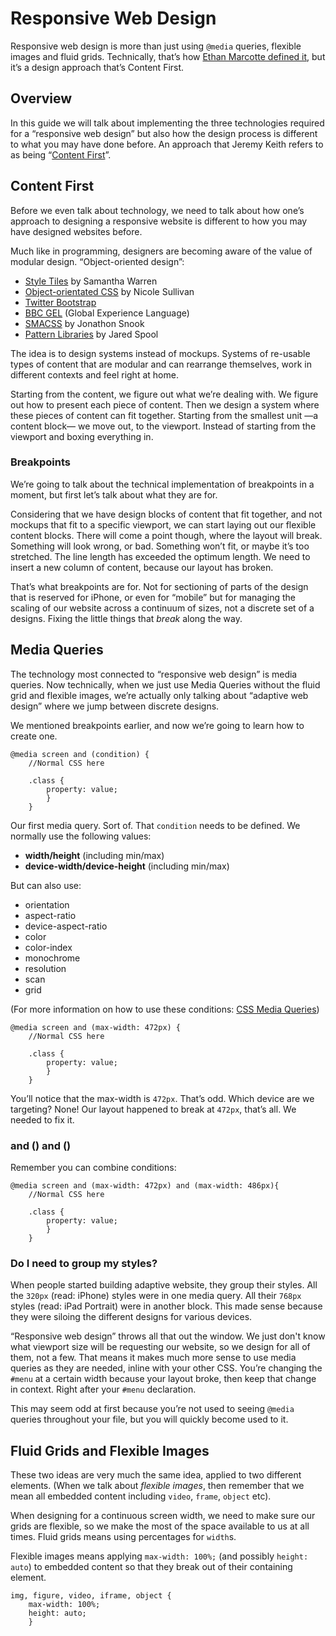 # Responsive Web Design

Responsive web design is more than just using `@media` queries, flexible images and fluid grids. Technically, that’s how [Ethan Marcotte defined it](http://alistapart.com/article/responsive-web-design), but it’s a design approach that’s Content First.

## Overview

In this guide we will talk about implementing the three technologies required for a “responsive web design” but also how the design process is different to what you may have done before. An approach that Jeremy Keith refers to as being “[Content First](http://adactio.com/journal/4523/)”.

## Content First

Before we even talk about technology, we need to talk about how one’s approach to designing a responsive website is different to how you may have designed websites before.

Much like in programming, designers are becoming aware of the value of modular design. “Object-oriented design”:

* [Style Tiles](http://styletil.es/) by Samantha Warren
* [Object-orientated CSS](http://oocss.org/) by Nicole Sullivan
* [Twitter Bootstrap](http://twitter.github.io/bootstrap/)
* [BBC GEL](http://www.bbc.co.uk/gel/web/foundations/universal-grid/the-grid) (Global Experience Language)
* [SMACSS](http://smacss.com/) by Jonathon Snook
* [Pattern Libraries](http://www.uie.com/brainsparks/2009/01/09/tools-for-creating-pattern-libraries/) by Jared Spool

The idea is to design systems instead of mockups. Systems of re-usable types of content that are modular and can rearrange themselves, work in different contexts and feel right at home.

Starting from the content, we figure out what we’re dealing with. We figure out how to present each piece of content. Then we design a system where these pieces of content can fit together. Starting from the smallest unit —a content block— we move out, to the viewport. Instead of starting from the viewport and boxing everything in.

### Breakpoints

We’re going to talk about the technical implementation of breakpoints in a moment, but first let’s talk about what they are for.

Considering that we have design blocks of content that fit together, and not mockups that fit to a specific viewport, we can start laying out our flexible content blocks. There will come a point though, where the layout will break. Something will look wrong, or bad. Something won’t fit, or maybe it’s too stretched. The line length has exceeded the optimum length. We need to insert a new column of content, because our layout has broken.

That’s what breakpoints are for. Not for sectioning of parts of the design that is reserved for iPhone, or even for “mobile” but for managing the scaling of our website across a continuum of sizes, not a discrete set of a designs. Fixing the little things that *break* along the way.

## Media Queries

The technology most connected to “responsive web design” is media queries. Now technically, when we just use Media Queries without the fluid grid and flexible images, we’re actually only talking about “adaptive web design” where we jump between discrete designs.

We mentioned breakpoints earlier, and now we’re going to learn how to create one.

	@media screen and (condition) {
		//Normal CSS here
		
		.class {
			property: value;
			}
		}
		
Our first media query. Sort of. That `condition` needs to be defined. We normally use the following values:

* __width/height__ (including min/max)
* __device-width/device-height__ (including min/max)

But can also use:

* orientation
* aspect-ratio
* device-aspect-ratio
* color
* color-index
* monochrome
* resolution
* scan
* grid

(For more information on how to use these conditions: [CSS Media Queries](http://www.w3.org/TR/css3-mediaqueries/))

	@media screen and (max-width: 472px) {
		//Normal CSS here
		
		.class {
			property: value;
			}
		}


You’ll notice that the max-width is `472px`. That’s odd. Which device are we targeting? None! Our layout happened to break at `472px`, that’s all. We needed to fix it.

### and () and ()

Remember you can combine conditions:

	@media screen and (max-width: 472px) and (max-width: 486px){
		//Normal CSS here
		
		.class {
			property: value;
			}
		}

### Do I need to group my styles?

When people started building adaptive website, they group their styles. All the `320px` (read: iPhone) styles were in one media query. All their `768px` styles (read: iPad Portrait) were in another block. This made sense because they were siloing the different designs for various devices.

“Responsive web design” throws all that out the window. We just don't know what viewport size will be requesting our website, so we design for all of them, not a few. That means it makes much more sense to use media queries as they are needed, inline with your other CSS. You’re changing the `#menu` at a certain width because your layout broke, then keep that change in context. Right after your `#menu` declaration.

This may seem odd at first because you’re not used to seeing `@media` queries throughout your file, but you will quickly become used to it.

## Fluid Grids and Flexible Images

These two ideas are very much the same idea, applied to two different elements. (When we talk about *flexible images*, then remember that we mean all embedded content including `video`, `frame`, `object` etc).

When designing for a continuous screen width, we need to make sure our grids are flexible, so we make the most of the space available to us at all times. Fluid grids means using percentages for `width`s.

Flexible images means applying `max-width: 100%;` (and possibly `height: auto`) to embedded content so that they break out of their containing element.

	img, figure, video, iframe, object {
		max-width: 100%;
		height: auto;
		} 